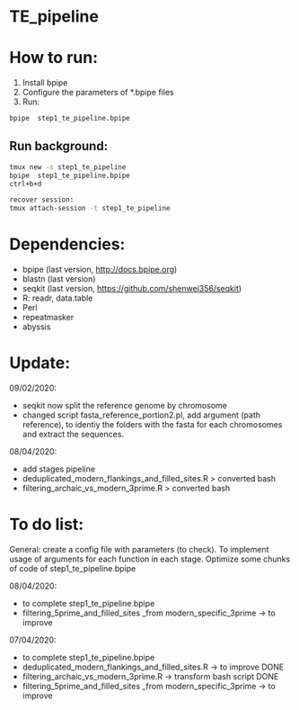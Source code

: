 # TE_pipeline
 
# How to run:
1) Install bpipe
2) Configure the parameters of *.bpipe files 
3) Run:

```bash
bpipe  step1_te_pipeline.bpipe
```
## Run background:
```bash
tmux new -s step1_te_pipeline
bpipe  step1_te_pipeline.bpipe
ctrl+b+d

recover session:
tmux attach-session -t step1_te_pipeline
```

# Dependencies:
- bpipe (last version, http://docs.bpipe.org)
- blastn (last version)
- seqkit (last version, https://github.com/shenwei356/seqkit)
- R: readr, data.table
- Perl
- repeatmasker
- abyssis

# Update:
09/02/2020:
- seqkit now split the reference genome by chromosome
- changed script fasta_reference_portion2.pl, add argument (path reference), to identiy the folders with the fasta for each chromosomes and extract the sequences. 

08/04/2020: 
- add stages pipeline
- deduplicated_modern_flankings_and_filled_sites.R > converted bash 
- filtering_archaic_vs_modern_3prime.R >  converted bash 

# To do list:
General: create a config file with parameters (to check). To implement usage of arguments for each function in each stage. Optimize some chunks of code of step1_te_pipeline.bpipe

08/04/2020:
- to complete step1_te_pipeline.bpipe
- filtering_5prime_and_filled_sites _from modern_specific_3prime  -> to improve

07/04/2020: 
- to complete step1_te_pipeline.bpipe
- deduplicated_modern_flankings_and_filled_sites.R -> to improve DONE
- filtering_archaic_vs_modern_3prime.R  -> transform bash script DONE
- filtering_5prime_and_filled_sites _from modern_specific_3prime  -> to improve
